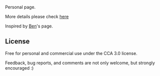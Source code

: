 Personal page.

More details please check [here](http://www.zhipengjiang.com/)

Inspired by [Ben](http://www.bensperry.com/)'s page.

## License

Free for personal and commercial use under the CCA 3.0 license.

Feedback, bug reports, and comments are not only welcome, but strongly encouraged :)